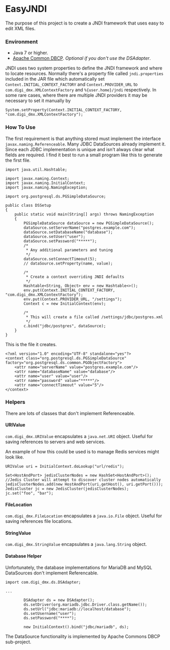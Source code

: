 EasyJNDI
==========

The purpose of this project is to create a JNDI framework that uses easy to edit XML files.


### Environment ###

* Java 7 or higher. 
* [Apache Common DBCP](https://commons.apache.org/proper/commons-dbcp/). *Optional if you don't use the DSAdapter*.

JNDI uses two system properties to define the JNDI framework and where to locate resources.
Normally there's a property file called `jndi.properties` included in the JAR file which automatically set
`Context.INITIAL_CONTEXT_FACTORY` and `Context.PROVIDER_URL` to `com.digi_dmx.XMLContextFactory` and `%{user.home}/jndi` respectively.
In some rare cases, where there are multiple JNDI providers it may be necessary to set it manually by

```
System.setProperty(Context.INITIAL_CONTEXT_FACTORY, "com.digi_dmx.XMLContextFactory");
``` 

### How To Use ###

The first requirement is that anything stored must implement the interface `javax.naming.Referenceable`.
Many JDBC DataSources already implement it. Since each JDBC implementation is unique and isn't always clear
what fields are required. I find it best to run a small program like this to generate the first file.  
```
import java.util.Hashtable;

import javax.naming.Context;
import javax.naming.InitialContext;
import javax.naming.NamingException;

import org.postgresql.ds.PGSimpleDataSource;

public class DSSetup
{
	public static void main(String[] args) throws NamingException
	{
		PGSimpleDataSource dataSource = new PGSimpleDataSource();
		dataSource.setServerName("postgres.example.com");
		dataSource.setDatabaseName("database");
		dataSource.setUser("user");
		dataSource.setPassword("*****");
		/*
		 * Any additional parameters and tuning
		 */
		dataSource.setConnectTimeout(5);
		// dataSource.setProperty(name, value);
		
		/*
		 * Create a context overriding JNDI defaults
		 */
		Hashtable<String, Object> env = new Hashtable<>();
		env.put(Context.INITIAL_CONTEXT_FACTORY, "com.digi_dmx.XMLContextFactory");
		env.put(Context.PROVIDER_URL, "/settings");
		Context c = new InitialContext(env);
		
		/*
		 * This will create a file called /settings/jdbc/postgres.xml 
		 */
		c.bind("jdbc/postgres", dataSource);
	}
}

```

This is the file it creates.

```
<?xml version="1.0" encoding="UTF-8" standalone="yes"?>
<context class="org.postgresql.ds.PGSimpleDataSource" factory="org.postgresql.ds.common.PGObjectFactory">
    <attr name="serverName" value="postgres.example.com"/>
    <attr name="databaseName" value="database"/>
    <attr name="user" value="user"/>
    <attr name="password" value="*****"/>
    <attr name="connectTimeout" value="5"/>
</context>
```

### Helpers ###

There are lots of classes that don't implement Referenceable.

#### URIValue ####
`com.digi_dmx.URIValue` encapsulates a `java.net.URI` object. Useful for saving references to servers and web services.

An example of how this could be used is to manage Redis services might look like.
```
URIValue uri = InitialContext.doLookup("url/redis");

Set<HostAndPort> jedisClusterNodes = new HashSet<HostAndPort>();
//Jedis Cluster will attempt to discover cluster nodes automatically
jedisClusterNodes.add(new HostAndPort(uri.getHost(), uri.getPort()));
JedisCluster jc = new JedisCluster(jedisClusterNodes);
jc.set("foo", "bar");
```

#### FileLocation #### 
`com.digi_dmx.FileLocation` encapsulates a `java.io.File` object. Useful for saving references file locations.

#### StringValue #### 
`com.digi_dmx.StringValue` encapsulates a `java.lang.String` object. 

#### Database Helper ####

Unfortunately, the database implementations for MariaDB and MySQL DataSources don't implement Referencable.

```
import com.digi_dmx.ds.DSAdapter;

...

		DSAdapter ds = new DSAdapter();
		ds.setDriver(org.mariadb.jdbc.Driver.class.getName());
		ds.setUrl("jdbc:mariadb://localhost/database");
		ds.setUsername("user");
		ds.setPassword("****");

		new InitialContext().bind("jdbc/mariadb", ds);
```

The DataSource functionality is implemented by Apache Commons DBCP sub-project. 